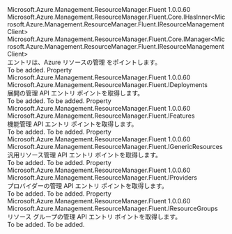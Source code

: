<Type Name="IResourceManager" FullName="Microsoft.Azure.Management.ResourceManager.Fluent.IResourceManager">
  <TypeSignature Language="C#" Value="public interface IResourceManager : Microsoft.Azure.Management.ResourceManager.Fluent.Core.IHasInner&lt;Microsoft.Azure.Management.ResourceManager.Fluent.IResourceManagementClient&gt;, Microsoft.Azure.Management.ResourceManager.Fluent.Core.IManager&lt;Microsoft.Azure.Management.ResourceManager.Fluent.IResourceManagementClient&gt;" />
  <TypeSignature Language="ILAsm" Value=".class public interface auto ansi abstract IResourceManager implements class Microsoft.Azure.Management.ResourceManager.Fluent.Core.IHasInner`1&lt;class Microsoft.Azure.Management.ResourceManager.Fluent.IResourceManagementClient&gt;, class Microsoft.Azure.Management.ResourceManager.Fluent.Core.IManager`1&lt;class Microsoft.Azure.Management.ResourceManager.Fluent.IResourceManagementClient&gt;, class Microsoft.Azure.Management.ResourceManager.Fluent.Core.IManagerBase" />
  <TypeSignature Language="DocId" Value="T:Microsoft.Azure.Management.ResourceManager.Fluent.IResourceManager" />
  <TypeSignature Language="VB.NET" Value="Public Interface IResourceManager&#xA;Implements IHasInner(Of IResourceManagementClient), IManager(Of IResourceManagementClient)" />
  <TypeSignature Language="F#" Value="type IResourceManager = interface&#xA;    interface IManager&lt;IResourceManagementClient&gt;&#xA;    interface IHasInner&lt;IResourceManagementClient&gt;&#xA;    interface IManagerBase" />
  <AssemblyInfo>
    <AssemblyName>Microsoft.Azure.Management.ResourceManager.Fluent</AssemblyName>
    <AssemblyVersion>1.0.0.60</AssemblyVersion>
  </AssemblyInfo>
  <Interfaces>
    <Interface>
      <InterfaceName>Microsoft.Azure.Management.ResourceManager.Fluent.Core.IHasInner&lt;Microsoft.Azure.Management.ResourceManager.Fluent.IResourceManagementClient&gt;</InterfaceName>
    </Interface>
    <Interface>
      <InterfaceName>Microsoft.Azure.Management.ResourceManager.Fluent.Core.IManager&lt;Microsoft.Azure.Management.ResourceManager.Fluent.IResourceManagementClient&gt;</InterfaceName>
    </Interface>
  </Interfaces>
  <Docs>
    <summary>
            エントリは、Azure リソースの管理 をポイントします。
            </summary>
    <remarks>To be added.</remarks>
  </Docs>
  <Members>
    <Member MemberName="Deployments">
      <MemberSignature Language="C#" Value="public Microsoft.Azure.Management.ResourceManager.Fluent.IDeployments Deployments { get; }" />
      <MemberSignature Language="ILAsm" Value=".property instance class Microsoft.Azure.Management.ResourceManager.Fluent.IDeployments Deployments" />
      <MemberSignature Language="DocId" Value="P:Microsoft.Azure.Management.ResourceManager.Fluent.IResourceManager.Deployments" />
      <MemberSignature Language="VB.NET" Value="Public ReadOnly Property Deployments As IDeployments" />
      <MemberSignature Language="F#" Value="member this.Deployments : Microsoft.Azure.Management.ResourceManager.Fluent.IDeployments" Usage="Microsoft.Azure.Management.ResourceManager.Fluent.IResourceManager.Deployments" />
      <MemberType>Property</MemberType>
      <AssemblyInfo>
        <AssemblyName>Microsoft.Azure.Management.ResourceManager.Fluent</AssemblyName>
        <AssemblyVersion>1.0.0.60</AssemblyVersion>
      </AssemblyInfo>
      <ReturnValue>
        <ReturnType>Microsoft.Azure.Management.ResourceManager.Fluent.IDeployments</ReturnType>
      </ReturnValue>
      <Docs>
        <summary>
            展開の管理 API エントリ ポイントを取得します。
            </summary>
        <value>To be added.</value>
        <remarks>To be added.</remarks>
      </Docs>
    </Member>
    <Member MemberName="Features">
      <MemberSignature Language="C#" Value="public Microsoft.Azure.Management.ResourceManager.Fluent.IFeatures Features { get; }" />
      <MemberSignature Language="ILAsm" Value=".property instance class Microsoft.Azure.Management.ResourceManager.Fluent.IFeatures Features" />
      <MemberSignature Language="DocId" Value="P:Microsoft.Azure.Management.ResourceManager.Fluent.IResourceManager.Features" />
      <MemberSignature Language="VB.NET" Value="Public ReadOnly Property Features As IFeatures" />
      <MemberSignature Language="F#" Value="member this.Features : Microsoft.Azure.Management.ResourceManager.Fluent.IFeatures" Usage="Microsoft.Azure.Management.ResourceManager.Fluent.IResourceManager.Features" />
      <MemberType>Property</MemberType>
      <AssemblyInfo>
        <AssemblyName>Microsoft.Azure.Management.ResourceManager.Fluent</AssemblyName>
        <AssemblyVersion>1.0.0.60</AssemblyVersion>
      </AssemblyInfo>
      <ReturnValue>
        <ReturnType>Microsoft.Azure.Management.ResourceManager.Fluent.IFeatures</ReturnType>
      </ReturnValue>
      <Docs>
        <summary>
            機能管理 API エントリ ポイントを取得します。
            </summary>
        <value>To be added.</value>
        <remarks>To be added.</remarks>
      </Docs>
    </Member>
    <Member MemberName="GenericResources">
      <MemberSignature Language="C#" Value="public Microsoft.Azure.Management.ResourceManager.Fluent.IGenericResources GenericResources { get; }" />
      <MemberSignature Language="ILAsm" Value=".property instance class Microsoft.Azure.Management.ResourceManager.Fluent.IGenericResources GenericResources" />
      <MemberSignature Language="DocId" Value="P:Microsoft.Azure.Management.ResourceManager.Fluent.IResourceManager.GenericResources" />
      <MemberSignature Language="VB.NET" Value="Public ReadOnly Property GenericResources As IGenericResources" />
      <MemberSignature Language="F#" Value="member this.GenericResources : Microsoft.Azure.Management.ResourceManager.Fluent.IGenericResources" Usage="Microsoft.Azure.Management.ResourceManager.Fluent.IResourceManager.GenericResources" />
      <MemberType>Property</MemberType>
      <AssemblyInfo>
        <AssemblyName>Microsoft.Azure.Management.ResourceManager.Fluent</AssemblyName>
        <AssemblyVersion>1.0.0.60</AssemblyVersion>
      </AssemblyInfo>
      <ReturnValue>
        <ReturnType>Microsoft.Azure.Management.ResourceManager.Fluent.IGenericResources</ReturnType>
      </ReturnValue>
      <Docs>
        <summary>
            汎用リソース管理 API エントリ ポイントを取得します。
            </summary>
        <value>To be added.</value>
        <remarks>To be added.</remarks>
      </Docs>
    </Member>
    <Member MemberName="Providers">
      <MemberSignature Language="C#" Value="public Microsoft.Azure.Management.ResourceManager.Fluent.IProviders Providers { get; }" />
      <MemberSignature Language="ILAsm" Value=".property instance class Microsoft.Azure.Management.ResourceManager.Fluent.IProviders Providers" />
      <MemberSignature Language="DocId" Value="P:Microsoft.Azure.Management.ResourceManager.Fluent.IResourceManager.Providers" />
      <MemberSignature Language="VB.NET" Value="Public ReadOnly Property Providers As IProviders" />
      <MemberSignature Language="F#" Value="member this.Providers : Microsoft.Azure.Management.ResourceManager.Fluent.IProviders" Usage="Microsoft.Azure.Management.ResourceManager.Fluent.IResourceManager.Providers" />
      <MemberType>Property</MemberType>
      <AssemblyInfo>
        <AssemblyName>Microsoft.Azure.Management.ResourceManager.Fluent</AssemblyName>
        <AssemblyVersion>1.0.0.60</AssemblyVersion>
      </AssemblyInfo>
      <ReturnValue>
        <ReturnType>Microsoft.Azure.Management.ResourceManager.Fluent.IProviders</ReturnType>
      </ReturnValue>
      <Docs>
        <summary>
            プロバイダーの管理 API エントリ ポイントを取得します。
            </summary>
        <value>To be added.</value>
        <remarks>To be added.</remarks>
      </Docs>
    </Member>
    <Member MemberName="ResourceGroups">
      <MemberSignature Language="C#" Value="public Microsoft.Azure.Management.ResourceManager.Fluent.IResourceGroups ResourceGroups { get; }" />
      <MemberSignature Language="ILAsm" Value=".property instance class Microsoft.Azure.Management.ResourceManager.Fluent.IResourceGroups ResourceGroups" />
      <MemberSignature Language="DocId" Value="P:Microsoft.Azure.Management.ResourceManager.Fluent.IResourceManager.ResourceGroups" />
      <MemberSignature Language="VB.NET" Value="Public ReadOnly Property ResourceGroups As IResourceGroups" />
      <MemberSignature Language="F#" Value="member this.ResourceGroups : Microsoft.Azure.Management.ResourceManager.Fluent.IResourceGroups" Usage="Microsoft.Azure.Management.ResourceManager.Fluent.IResourceManager.ResourceGroups" />
      <MemberType>Property</MemberType>
      <AssemblyInfo>
        <AssemblyName>Microsoft.Azure.Management.ResourceManager.Fluent</AssemblyName>
        <AssemblyVersion>1.0.0.60</AssemblyVersion>
      </AssemblyInfo>
      <ReturnValue>
        <ReturnType>Microsoft.Azure.Management.ResourceManager.Fluent.IResourceGroups</ReturnType>
      </ReturnValue>
      <Docs>
        <summary>
            リソース グループの管理 API エントリ ポイントを取得します。
            </summary>
        <value>To be added.</value>
        <remarks>To be added.</remarks>
      </Docs>
    </Member>
  </Members>
</Type>